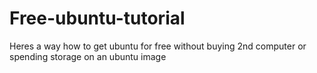 # Free-ubuntu-tutorial
Heres a way how to get ubuntu for free without buying 2nd computer or spending storage on an ubuntu image
